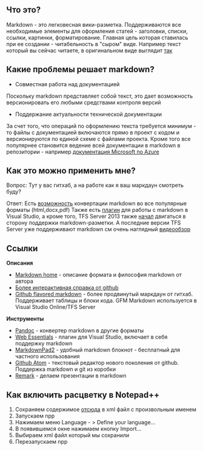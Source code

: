 
## Что это?


Markdown - это легковесная вики-разметка. Поддерживаются все необходимые элементы для оформления статей - заголовки, списки, ссылки, картинки, форматирование. Главная цель которая ставилась при ее создании - читабельность в "сыром" виде. Например текст который вы сейчас читаете, в оригинальном виде выглядит [так](https://raw.githubusercontent.com/mzagorny/md/master/README.md)

## Какие проблемы решает markdown?

- Совместная работа над документацией

Поскольку markdown представляет собой текст, это дает возможность версионировать его любыми средствами контроля версий 

- Поддержание актуальности технической документации

За счет того, что операций по оформлению текста требуется минимум - то файлы с документацией включаются прямо в проект с кодом и версионируются по единой схеме с файлами проекта.
Кроме того все популярнее становится ведение всей документации в markdown в репозитории - например [документация Microsoft по Azure](https://github.com/Azure/azure-content)

## Как это можно применить мне?

Вопрос: Тут у вас гитхаб, а на работе как я ваш маркдаун смотреть буду?

Ответ: Есть [возможность](http://johnmacfarlane.net/pandoc/ "pandoc") конвертации markdown во все популярные форматы (html,docx,pdf)
Также есть [плагин](http://vswebessentials.com/ "Web Essentials") для работы с markdown в Visual Studio, а кроме того, TFS Server 2013 также [начал](http://blogs.msdn.com/b/visualstudioalm/archive/2014/08/07/project-homepages.aspx) двигаться в сторону поддержки markdown-разметки. А последние версии TFS Server уже поддерживают markdown см очень наглядный [видеообзор](http://channel9.msdn.com/Blogs/briankel/Lightweight-Web-Editing-with-Markdown-Files-in-Visual-Studio-Online)

## Ссылки

**Описания**
- [Markdown home](http://daringfireball.net/projects/markdown/syntax) - описание формата и философия markdown от автора
- [Более интерактивная справка от github](https://guides.github.com/features/mastering-markdown/)
- [Github flavored markdown](https://help.github.com/articles/github-flavored-markdown/) - более продвинутый маркдаун от гитхаб. Поддерживает таблицы и блоки кода. GFM Markdown используется в Visual Studio Online/TFS Server

**Инструменты**
- [Pandoc](http://johnmacfarlane.net/pandoc/) - конвертер markdown в другие форматы
- [Web Essentials](http://vswebessentials.com/) - плагин для Visual Studio, включает в себя поддержку markdown
- [MarkdownPad2](http://markdownpad.com/) - удобный markdown блокнот - бесплатный для частного использования
- [Github Atom](https://atom.io/) - текстовый редактор нового поколения от github. Поддержка markdown и git из коробки
- [Remark](http://gnab.github.io/remark/#1) - делаем презентации в markdown

## Как включить расцветку в Notepad++

1. Сохраняем содержимое [отсюда](https://raw.githubusercontent.com/Edditoria/markdown_npp_zenburn/master/default_theme/userDefineLang.xml) в xml файл с произвольным именем
1. Запускаем npp
1. Нажимаем меню Language - > Define your language...
1. В появившемся окне нажимаем кнопку Import...
1. Выбираем xml файл который мы сохранили
1. Перезапускаем npp



